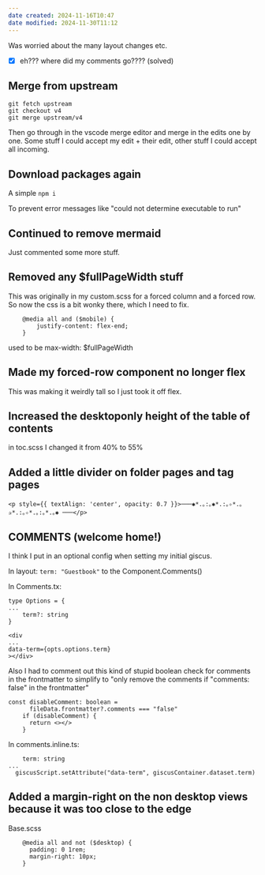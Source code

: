 ```yaml
---
date created: 2024-11-16T10:47
date modified: 2024-11-30T11:12
---
```


Was worried about the many layout changes etc. 

- [x] eh??? where did my comments go???? (solved)

## Merge from upstream

```
git fetch upstream
git checkout v4
git merge upstream/v4
```

Then go through in the vscode merge editor and merge in the edits one by one. Some stuff I could accept my edit + their edit, other stuff I could accept all incoming. 

## Download packages again

A simple `npm i`

To prevent error messages like "could not determine executable to run"

## Continued to remove mermaid

Just commented some more stuff. 

## Removed any $fullPageWidth stuff

This was originally in my custom.scss for a forced column and a forced row. So now the css is a bit wonky there, which I need to fix. 

```
    @media all and ($mobile) {
        justify-content: flex-end;
    }
```

used to be max-width: $fullPageWidth

## Made my forced-row component no longer flex

This was making it weirdly tall so I just took it off flex. 

## Increased the desktoponly height of the table of contents

in toc.scss I changed it from 40% to 55%

## Added a little divider on folder pages and tag pages

```
<p style={{ textAlign: 'center', opacity: 0.7 }}>───✱*.｡:｡✱*.:｡✧*.｡✰*.:｡✧*.｡:｡*.｡✱ ───</p>
```

## COMMENTS (welcome home!)

I think I put in an optional config when setting my initial giscus. 

In layout: `term: "Guestbook"` to the Component.Comments()

In Comments.tx: 

```
type Options = {
...
    term?: string
}

<div 
...
data-term={opts.options.term}
></div>
```

Also I had to comment out this kind of stupid boolean check for comments in the frontmatter to simplify to "only remove the comments if "comments: false" in the frontmatter"

```
const disableComment: boolean =
      fileData.frontmatter?.comments === "false"
    if (disableComment) {
      return <></>
    }
```

In comments.inline.ts:

```
    term: string
...
  giscusScript.setAttribute("data-term", giscusContainer.dataset.term)
```

## Added a margin-right on the non desktop views because it was too close to the edge

Base.scss

```
    @media all and not ($desktop) {
      padding: 0 1rem;
      margin-right: 10px;
    }
```

